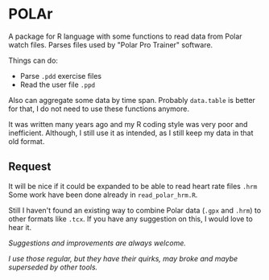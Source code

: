 
# POLAr


A package for R language with some functions to read data from Polar watch files.
Parses files used by "Polar Pro Trainer" software.

Things can do:
- Parse `.pdd` exercise files
- Read the user file `.ppd`

Also can aggregate some data by time span. Probably `data.table` is better for that, I do not need to use these functions anymore.

It was written many years ago and my R coding style was very poor and inefficient.
Although, I still use it as intended, as I still keep my data in that old format.

## Request

It will be nice if it could be expanded to be able to read heart rate files `.hrm`
Some work have been done already in `read_polar_hrm.R`.

Still I haven't found an existing way to combine Polar data (`.gpx` and `.hrm`) to other formats like `.tcx`.
If you have any suggestion on this, I would love to hear it.

*Suggestions and improvements are always welcome.*

*I use those regular, but they have their quirks, may broke and maybe superseded by other tools.*
